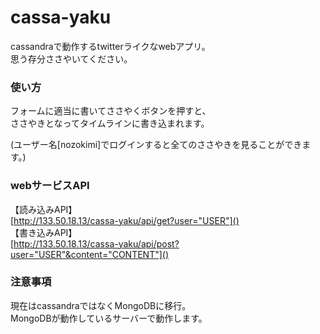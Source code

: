 # cassa-yaku
cassandraで動作するtwitterライクなwebアプリ。  
思う存分ささやいてください。

### 使い方
フォームに適当に書いてささやくボタンを押すと、  
ささやきとなってタイムラインに書き込まれます。
  
(ユーザー名[nozokimi]でログインすると全てのささやきを見ることができます。)　　

### webサービスAPI
【読み込みAPI】  
[http://133.50.18.13/cassa-yaku/api/get?user="USER"]()  
【書き込みAPI】  
[http://133.50.18.13/cassa-yaku/api/post?user="USER"&content="CONTENT"]()  

### 注意事項
現在はcassandraではなくMongoDBに移行。  
MongoDBが動作しているサーバーで動作します。
